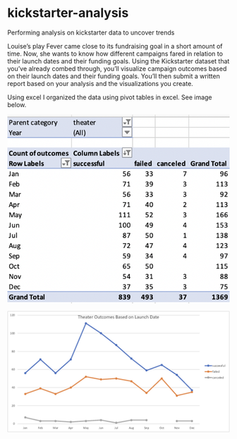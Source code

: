 # kickstarter-analysis
Performing analysis on kickstarter data to uncover trends


Louise’s play Fever came close to its fundraising goal in a short amount of time. Now, she wants to know how different campaigns fared in relation to their launch dates and their funding goals. Using the Kickstarter dataset that you’ve already combed through, you’ll visualize campaign outcomes based on their launch dates and their funding goals. You’ll then submit a written report based on your analysis and the visualizations you create.

Using excel I organized the data using pivot tables in excel. See image below.

![theater_outcomes_pivot](/theater_outcomes_pivot.png)


![Theater_Outcomes_vs_Launch](/resources/Theater_Outcomes_vs_Launch.png)


